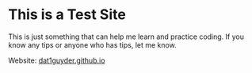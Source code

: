 # This is a Test Site
This is just something that can help me learn and practice coding. If you know any tips or anyone who has tips, let me know.

Website: <a href="https://dat1guyder.github.io/" target="_blank">dat1guyder.github.io</a>
